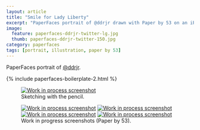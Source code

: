 ```yaml
---
layout: article
title: "Smile for Lady Liberty"
excerpt: "PaperFaces portrait of @ddrjr drawn with Paper by 53 on an iPad."
image: 
  feature: paperfaces-ddrjr-twitter-lg.jpg
  thumb: paperfaces-ddrjr-twitter-150.jpg
category: paperfaces
tags: [portrait, illustration, paper by 53]
---
```


PaperFaces portrait of <a href="http://twitter.com/ddrjr">@ddrjr</a>.

{% include paperfaces-boilerplate-2.html %}

<figure>
	<a href="{{ site.url }}/images/paperfaces-ddrjr-process-1-lg.jpg"><img src="{{ site.url }}/images/paperfaces-ddrjr-process-1-750.jpg" alt="Work in process screenshot"></a>
	<figcaption>Sketching with the pencil.</figcaption>
</figure>

<figure class="half">
	<a href="{{ site.url }}/images/paperfaces-ddrjr-process-2-lg.jpg"><img src="{{ site.url }}/images/paperfaces-ddrjr-process-2-600.jpg" alt="Work in process screenshot"></a>
	<a href="{{ site.url }}/images/paperfaces-ddrjr-process-3-lg.jpg"><img src="{{ site.url }}/images/paperfaces-ddrjr-process-3-600.jpg" alt="Work in process screenshot"></a>
	<a href="{{ site.url }}/images/paperfaces-ddrjr-process-4-lg.jpg"><img src="{{ site.url }}/images/paperfaces-ddrjr-process-4-600.jpg" alt="Work in process screenshot"></a>
	<a href="{{ site.url }}/images/paperfaces-ddrjr-process-5-lg.jpg"><img src="{{ site.url }}/images/paperfaces-ddrjr-process-5-600.jpg" alt="Work in process screenshot"></a>
	<figcaption>Work in progress screenshots (Paper by 53).</figcaption>
</figure>